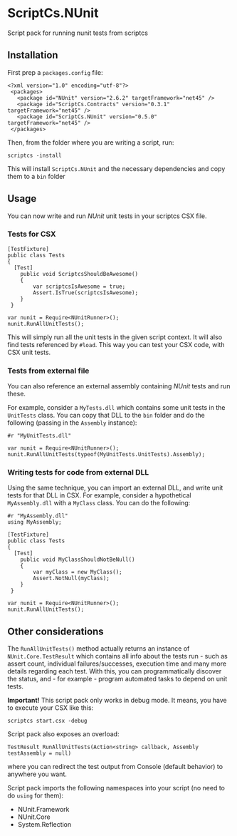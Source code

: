 ScriptCs.NUnit
==============

Script pack for running nunit tests from scriptcs

## Installation

First prep a `packages.config` file:

    <?xml version="1.0" encoding="utf-8"?>
     <packages>
       <package id="NUnit" version="2.6.2" targetFramework="net45" />
       <package id="ScriptCs.Contracts" version="0.3.1" targetFramework="net45" />
       <package id="ScriptCs.NUnit" version="0.5.0" targetFramework="net45" />
     </packages>
     
Then, from the folder where you are writing a script, run:

    scriptcs -install
    
This will install `ScriptCs.NUnit` and the necessary dependencies and copy them to a `bin` folder

## Usage

You can now write and run *NUnit* unit tests in your scriptcs CSX file.

### Tests for CSX

    [TestFixture]
    public class Tests
    {
      [Test]
    	public void ScriptcsShouldBeAwesome()
    	{
    		var scriptcsIsAwesome = true;
    		Assert.IsTrue(scriptcsIsAwesome);
    	}
     }
    
    var nunit = Require<NUnitRunner>();
    nunit.RunAllUnitTests(); 
    
This will simply run all the unit tests in the given script context. It will also find tests referenced by `#load`.
This way you can test your CSX code, with CSX unit tests.

### Tests from external file 
You can also reference an external assembly containing *NUnit* tests and run these. 

For example, consider a `MyTests.dll` which contains some unit tests in the `UnitTests` class. 
You can copy that DLL to the `bin` folder and do the following (passing in the `Assembly` instance):

    #r "MyUnitTests.dll"
    
    var nunit = Require<NUnitRunner>();
    nunit.RunAllUnitTests(typeof(MyUnitTests.UnitTests).Assembly); 
  
### Writing tests for code from external DLL 
Using the same technique, you can import an external DLL, and write unit tests for that DLL in CSX. For example, consider a hypothetical `MyAssembly.dll` with a `MyClass` class.
You can do the following:

    #r "MyAssembly.dll"
    using MyAssembly;
    
    [TestFixture]
    public class Tests
    {
      [Test]
    	public void MyClassShouldNotBeNull()
    	{
    		var myClass = new MyClass();
    		Assert.NotNull(myClass);
    	}
     }
    
    var nunit = Require<NUnitRunner>();
    nunit.RunAllUnitTests(); 
    
## Other considerations

The `RunAllUnitTests()` method actually returns an instance of `NUnit.Core.TestResult` which contains all info about the tests run - such as assert count, individual failures/successes, execution time and many more details regarding each test. With this, you can programmatically discover the status, and - for example - program automated tasks to depend on unit tests.

**Important!**
This script pack only works in debug mode. It means, you have to execute your CSX like this:

    scriptcs start.csx -debug
    
Script pack also exposes an overload:

    TestResult RunAllUnitTests(Action<string> callback, Assembly testAssembly = null)
    
where you can redirect the test output from Console (default behavior) to anywhere you want.

Script pack imports the following namespaces into your script (no need to do `using` for them):

 - NUnit.Framework
 - NUnit.Core
 - System.Reflection
